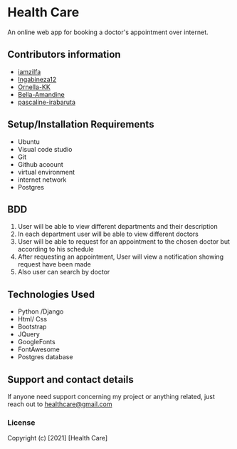# Health Care

An online web app for booking a doctor's appointment over internet.

## Contributors information
* [iamzilfa](https://github.com/iamzilfa)
* [Ingabineza12](https://github.com/Ingabineza12)
* [Ornella-KK](https://github.com/Ornella-KK)
* [Bella-Amandine](https://github.com/Bella-Amandine)
* [pascaline-irabaruta](https://github.com/pascaline-irabaruta)


## Setup/Installation Requirements
* Ubuntu
* Visual code studio
* Git
* Github acoount
* virtual environment
* internet network
* Postgres

## BDD

1. User will be able to view different departments and their description
2. In each department user will be able to view different doctors
3. User will be able to request for an appointment to the chosen doctor but according to his schedule
4. After requesting an appointment, User will view a notification showing request have been made
5. Also user can search by doctor


## Technologies Used
* Python /Django
* Html/ Css
* Bootstrap
* JQuery
* GoogleFonts
* FontAwesome
* Postgres database



## Support and contact details
If anyone need support concerning my project or anything related, just reach out to healthcare@gmail.com
 
<!-- [Here is the Link](  https://zilfanyungwe.herokuapp.com/ "The Beauty Of Nyungwe Forest") -->

### License

Copyright (c) [2021] [Health Care]
